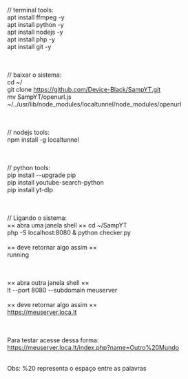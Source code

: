 // terminal tools:<br>
apt install ffmpeg -y<br>
apt install python -y<br>
apt install nodejs -y<br>
apt install php -y<br>
apt install git -y<br><br><br>



// baixar o sistema:<br>
cd ~/<br>
git clone https://github.com/Device-Black/SampYT.git<br>
mv SampYT/openurl.js ~/../usr/lib/node_modules/localtunnel/node_modules/openurl<br><br><br>



// nodejs tools:<br>
npm install -g localtunnel<br><br><br>



// python tools:<br>
pip install --upgrade pip<br>
pip install youtube-search-python<br>
pip install yt-dlp<br><br><br>



// Ligando o sistema:<br>
×× abra uma janela shell ××
cd ~/SampYT<br>
php -S localhost:8080 & python checker.py
<br><br>
×× deve retornar algo assim ××<br>
running<br><br><br>

×× abra outra janela shell ××<br>
lt --port 8080 --subdomain meuserver
<br><br>
×× deve retornar algo assim ××<br>
https://meuserver.loca.lt<br><br><br>



Para testar acesse dessa forma:<br>
https://meuserver.loca.lt/index.php?name=Outro%20Mundo<br><br>

Obs: %20 representa o espaço entre as palavras
